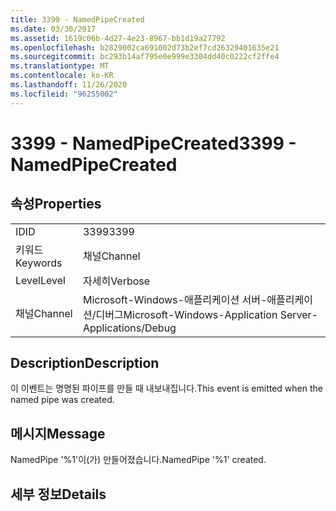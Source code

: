 ```yaml
---
title: 3399 - NamedPipeCreated
ms.date: 03/30/2017
ms.assetid: 1619c06b-4d27-4e23-8967-bb1d19a27792
ms.openlocfilehash: b2829002ca691002d73b2ef7cd26329401635e21
ms.sourcegitcommit: bc293b14af795e0e999e3304dd40c0222cf2ffe4
ms.translationtype: MT
ms.contentlocale: ko-KR
ms.lasthandoff: 11/26/2020
ms.locfileid: "96255002"
---
```

# <a name="3399---namedpipecreated"></a><span data-ttu-id="bf9bc-102">3399 - NamedPipeCreated</span><span class="sxs-lookup"><span data-stu-id="bf9bc-102">3399 - NamedPipeCreated</span></span>

## <a name="properties"></a><span data-ttu-id="bf9bc-103">속성</span><span class="sxs-lookup"><span data-stu-id="bf9bc-103">Properties</span></span>  
  
|||  
|-|-|  
|<span data-ttu-id="bf9bc-104">ID</span><span class="sxs-lookup"><span data-stu-id="bf9bc-104">ID</span></span>|<span data-ttu-id="bf9bc-105">3399</span><span class="sxs-lookup"><span data-stu-id="bf9bc-105">3399</span></span>|  
|<span data-ttu-id="bf9bc-106">키워드</span><span class="sxs-lookup"><span data-stu-id="bf9bc-106">Keywords</span></span>|<span data-ttu-id="bf9bc-107">채널</span><span class="sxs-lookup"><span data-stu-id="bf9bc-107">Channel</span></span>|  
|<span data-ttu-id="bf9bc-108">Level</span><span class="sxs-lookup"><span data-stu-id="bf9bc-108">Level</span></span>|<span data-ttu-id="bf9bc-109">자세히</span><span class="sxs-lookup"><span data-stu-id="bf9bc-109">Verbose</span></span>|  
|<span data-ttu-id="bf9bc-110">채널</span><span class="sxs-lookup"><span data-stu-id="bf9bc-110">Channel</span></span>|<span data-ttu-id="bf9bc-111">Microsoft-Windows-애플리케이션 서버-애플리케이션/디버그</span><span class="sxs-lookup"><span data-stu-id="bf9bc-111">Microsoft-Windows-Application Server-Applications/Debug</span></span>|  
  
## <a name="description"></a><span data-ttu-id="bf9bc-112">Description</span><span class="sxs-lookup"><span data-stu-id="bf9bc-112">Description</span></span>  

 <span data-ttu-id="bf9bc-113">이 이벤트는 명명된 파이프를 만들 때 내보내집니다.</span><span class="sxs-lookup"><span data-stu-id="bf9bc-113">This event is emitted when the named pipe was created.</span></span>  
  
## <a name="message"></a><span data-ttu-id="bf9bc-114">메시지</span><span class="sxs-lookup"><span data-stu-id="bf9bc-114">Message</span></span>  

 <span data-ttu-id="bf9bc-115">NamedPipe '%1'이(가) 만들어졌습니다.</span><span class="sxs-lookup"><span data-stu-id="bf9bc-115">NamedPipe '%1' created.</span></span>  
  
## <a name="details"></a><span data-ttu-id="bf9bc-116">세부 정보</span><span class="sxs-lookup"><span data-stu-id="bf9bc-116">Details</span></span>
